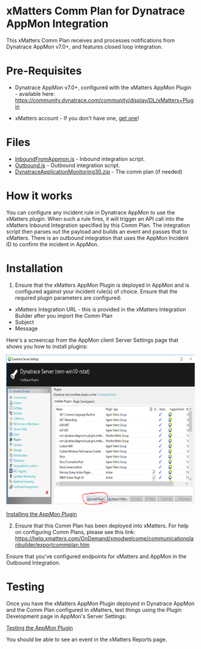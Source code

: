 
# xMatters Comm Plan for Dynatrace AppMon Integration
This xMatters Comm Plan receives and processes notifications from Dynatrace AppMon v7.0+, and features closed loop integration. 

# Pre-Requisites
* Dynatrace AppMon v7.0+, configured with the xMatters AppMon Plugin - available here: https://community.dynatrace.com/community/display/DL/xMatters+Plugin

* xMatters account - If you don't have one, [get one](https://www.xmatters.com)!

# Files
* [InboundFromAppmon.js](InboundFromAppmon.js) - Inbound integration script.
* [Outbound.js](Outbound.js) - Outbound integration script.
* [DynatraceApplicationMonitoring30.zip](DynatraceApplicationMonitoring30.zip) - The comm plan (if needed) 

# How it works

You can configure any incident rule in Dynatrace AppMon to use the xMatters plugin. When such a rule fires, it will trigger an API call into the xMatters Inbound Integration specified by this Comm Plan. The integration script then parses out the payload and builds an event and passes that to xMatters. There is an outbound integration that uses the AppMon Incident ID to confirm the incident in AppMon.

# Installation
1. Ensure that the xMatters AppMon Plugin is deployed in AppMon and is configured against your incident rule(s) of choice. Ensure that the required plugin parameters are configured:

* xMatters Integration URL - this is provided in the xMatters Integration Builder after you import the Comm Plan
* Subject
* Message

Here's a screencap from the AppMon client Server Settings page that shows you how to install plugins:

<kbd>
  <img src="media/appMonInstallPlugin.PNG" alt="Installing the AppMon Plugin" height="400">
</kbd>

[Installing the AppMon Plugin](media/appMonInstallPlugin.PNG) 

2. Ensure that this Comm Plan has been deployed into xMatters. For help on configuring Comm Plans, please see this link:
https://help.xmatters.com/OnDemand/xmodwelcome/communicationplanbuilder/exportcommplan.htm

Ensure that you've configured endpoints for xMatters and AppMon in the Outbound Integration.
   
# Testing
Once you have the xMatters AppMon Plugin deployed in Dynatrace AppMon and the Comm Plan configured in xMatters, test things using the Plugin Development page in AppMon's Server Settings:

[Testing the AppMon Plugin](media/appMonTestPlugin.PNG) 

You should be able to see an event in the xMatters Reports page.

